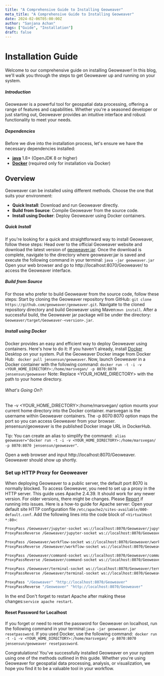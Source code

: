 ```yaml
---
title: "A Comprehensive Guide to Installing Geoweaver"
meta_title: "A Comprehensive Guide to Installing Geoweaver"
date: 2024-02-06T05:00:00Z
author: "Sanjana Achan"
tags: ["Guide", "Installation"]
draft: false
---
```


# Installation Guide

Welcome to our comprehensive guide on installing Geoweaver! In this blog, we'll walk you through the steps to get Geoweaver up and running on your system.

##### Introduction
Geoweaver is a powerful tool for geospatial data processing, offering a range of features and capabilities. Whether you're a seasoned developer or just starting out, Geoweaver provides an intuitive interface and robust functionality to meet your needs.

##### Dependencies
Before we dive into the installation process, let's ensure we have the necessary dependencies installed:
- **[java](https://www.oracle.com/java/technologies/javase/javase8-archive-downloads.html)** 1.8+ (OpenJDK 8 or higher)
- **[Docker](https://docs.docker.com/get-docker/)** (required only for installation via Docker)

## Overview
Geoweaver can be installed using different methods. Choose the one that suits your environment:

- **Quick Install**: Download and run Geoweaver directly.
- **Build from Source**: Compile Geoweaver from the source code.
- **Install using Docker**: Deploy Geoweaver using Docker containers.


##### Quick Install
If you're looking for a quick and straightforward way to install Geoweaver, follow these steps:
Head over to the official Geoweaver website and download the latest version of [geoweaver.jar](https://github.com/ESIPFed/Geoweaver). Once the download is complete, navigate to the directory where geoweaver.jar is saved and execute the following command in your terminal: `java -jar geoweaver.jar`
Open your web browser and go to http://localhost:8070/Geoweaver/ to access the Geoweaver interface.

##### Build from Source
For those who prefer to build Geoweaver from the source code, follow these steps:
Start by cloning the Geoweaver repository from GitHub: `git clone https://github.com/geoweaver/geoweaver.git`. Navigate to the cloned repository directory and build Geoweaver using Maven:`mvn install`. After a successful build, the Geoweaver jar package will be under the directory: `Geoweaver/target/Geoweaver-<version>.jar`.

##### Install using Docker
Docker provides an easy and efficient way to deploy Geoweaver using containers. Here's how to do it:
If you haven't already, install [Docker](https://docs.docker.com/get-docker/) Desktop on your system. Pull the Geoweaver Docker image from Docker Hub: `
docker pull jensensun/geoweaver`. Now, launch Geoweaver in a Docker container with the following command: `docker run -t -i -v <YOUR_HOME_DIRECTORY>:/home/marsvegan/ -p 8070:8070 jensensun/geoweaver`
Note: Replace <YOUR_HOME_DIRECTORY> with the path to your home directory.
###### What's Going On?:
The -v <YOUR_HOME_DIRECTORY>:/home/marsvegan/ option mounts your current home directory into the Docker container. marsvegan is the username within Geoweaver containers. The -p 8070:8070 option maps the port so you can access Geoweaver from your browser. jensensun/geoweaver is the published Docker image URL in DockerHub.

Tip: You can create an alias to simplify the command:`
alias geoweaver="docker run -t -i -v <YOUR_HOME_DIRECTORY>:/home/marsvegan/ -p 8070:8070 jensensun/geoweaver"`.

Open a web browser and input http://localhost:8070/Geoweaver. Geoweaver should show up shortly.


### Set up HTTP Proxy for Geoweaver
When deploying Geoweaver to a public server, the default port 8070 is normally blocked. To access Geoweaver, you need to set up a proxy in the HTTP server. This guide uses Apache 2.4.39. It should work for any newer version. For older versions, there might be changes. Please [Report](https://github.com/ESIPFed/Geoweaver/issues) if running into issues.
Here is a how-to guide for Apache server:
Open your default site HTTP configuration file `/etc/apache2/sites-available/000-default.conf`. Add the following lines into the code block of `<VirtualHost *:80>`:
```sh ProxyPreserveHost On
ProxyPass /Geoweaver/jupyter-socket ws://localhost:8070/Geoweaver/jupyter-socket
ProxyPassReverse /Geoweaver/jupyter-socket ws://localhost:8070/Geoweaver/jupyter-socket

ProxyPass /Geoweaver/workflow-socket ws://localhost:8070/Geoweaver/workflow-socket
ProxyPassReverse /Geoweaver/workflow-socket ws://localhost:8070/Geoweaver/workflow-socket

ProxyPass /Geoweaver/command-socket ws://localhost:8070/Geoweaver/command-socket
ProxyPassReverse /Geoweaver/command-socket ws://localhost:8070/Geoweaver/command-socket

ProxyPass /Geoweaver/terminal-socket ws://localhost:8070/Geoweaver/terminal-socket
ProxyPassReverse /Geoweaver/terminal-socket ws://localhost:8070/Geoweaver/terminal-socket

ProxyPass "/Geoweaver" "http://localhost:8070/Geoweaver"
ProxyPassReverse "/Geoweaver" "http://localhost:8070/Geoweaver"
```
In the end Don't forget to restart Apache after making these changes:`
service apache restart
`.

#### Reset Password for Localhost
If you forget or need to reset the password for Geoweaver on localhost, run the following command in your terminal:`java -jar geoweaver.jar resetpassword`.
If you used Docker, use the following command:`
docker run -t -i -v <YOUR_HOME_DIRECTORY>:/home/marsvegan/ -p 8070:8070 jensensun/geoweaver resetpassword`.

Congratulations! You've successfully installed Geoweaver on your system using one of the methods outlined in this guide. Whether you're using Geoweaver for geospatial data processing, analysis, or visualization, we hope you find it to be a valuable tool in your workflow.





















